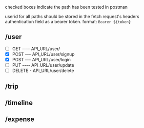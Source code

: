 checked boxes indicate the path has been tested in postman

userid for all paths should be stored in the fetch request's headers authentication field as a bearer token.
format: `Bearer ${token}`

## /user

- [ ] GET ---- API_URL/user/
- [x] POST --- API_URL/user/signup
- [x] POST --- API_URL/user/login
- [ ] PUT ---- API_URL/user/update
- [ ] DELETE - API_URL/user/delete

## /trip

## /timeline

## /expense
